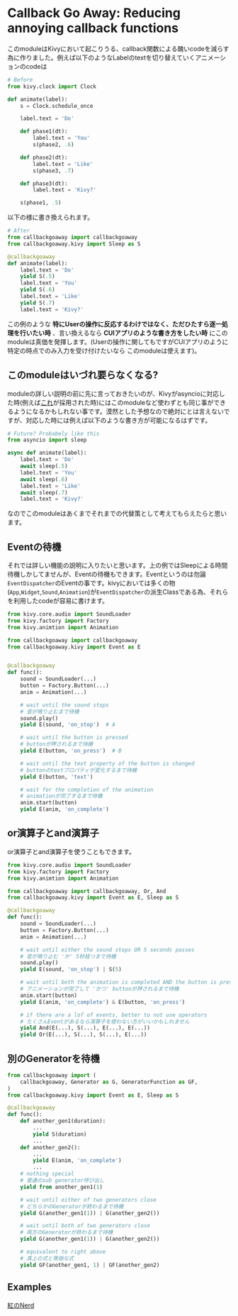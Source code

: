 # Callback Go Away: Reducing annoying callback functions

このmoduleはKivyにおいて起こりうる、callback関数による醜いcodeを減らす為に作りました。例えば以下のようなLabelのtextを切り替えていくアニメーションのcodeは

```python
# Before
from kivy.clock import Clock

def animate(label):
    s = Clock.schedule_once

    label.text = 'Do'

    def phase1(dt):
        label.text = 'You'
        s(phase2, .6)

    def phase2(dt):
        label.text = 'Like'
        s(phase3, .7)

    def phase3(dt):
        label.text = 'Kivy?'

    s(phase1, .5)
```

以下の様に書き換えられます。

```python
# After
from callbackgoaway import callbackgoaway
from callbackgoaway.kivy import Sleep as S

@callbackgoaway
def animate(label):
    label.text = 'Do'
    yield S(.5)
    label.text = 'You'
    yield S(.6)
    label.text = 'Like'
    yield S(.7)
    label.text = 'Kivy?'
```

この例のような **特にUserの操作に反応するわけではなく、ただひたすら逐一処理を行いたい時** 、言い換えるなら **CUIアプリのような書き方をしたい時** にこのmoduleは真価を発揮します。(Userの操作に関してもですがCUIアプリのように特定の時点でのみ入力を受け付けたいなら
このmoduleは使えます)。

## このmoduleはいづれ要らなくなる?

moduleの詳しい説明の前に先に言っておきたいのが、Kivyがasyncioに対応した時(例えば[これ](https://github.com/kivy/kivy/pull/5241)が採用された時)にはこのmoduleなど使わずとも同じ事ができるようになるかもしれない事です。漠然とした予想なので絶対にとは言えないですが、対応した時には例えば以下のような書き方が可能になるはずです。

```python
# Future? Probabely like this
from asyncio import sleep

async def animate(label):
    label.text = 'Do'
    await sleep(.5)
    label.text = 'You'
    await sleep(.6)
    label.text = 'Like'
    await sleep(.7)
    label.text = 'Kivy?'
```

なのでこのmoduleはあくまでそれまでの代替策として考えてもらえたらと思います。

## Eventの待機

それでは詳しい機能の説明に入りたいと思います。上の例ではSleepによる時間待機しかしてませんが、Eventの待機もできます。Eventというのは勿論`EventDispatcher`のEventの事です。kivyにおいては多くの物(`App`,`Widget`,`Sound`,`Animation`)が`EventDispatcher`の派生Classである為、それらを利用したcodeが容易に書けます。

```python
from kivy.core.audio import SoundLoader
from kivy.factory import Factory
from kivy.animtion import Animation

from callbackgoaway import callbackgoaway
from callbackgoaway.kivy import Event as E


@callbackgoaway
def func():
    sound = SoundLoader(...)
    button = Factory.Button(...)
    anim = Animation(...)

    # wait until the sound stops
    # 音が鳴り止むまで待機
    sound.play()
    yield E(sound, 'on_stop')  # A

    # wait until the button is pressed
    # buttonが押されるまで待機
    yield E(button, 'on_press')  # B

    # wait until the text property of the button is changed
    # buttonのtextプロパティが変化するまで待機
    yield E(button, 'text')

    # wait for the completion of the animation
    # animationが完了するまで待機
    anim.start(button)
    yield E(anim, 'on_complete')
```

## or演算子とand演算子

or演算子とand演算子を使うこともできます。

```python
from kivy.core.audio import SoundLoader
from kivy.factory import Factory
from kivy.animtion import Animation

from callbackgoaway import callbackgoaway, Or, And
from callbackgoaway.kivy import Event as E, Sleep as S

@callbackgoaway
def func():
    sound = SoundLoader(...)
    button = Factory.Button(...)
    anim = Animation(...)

    # wait until either the sound stops OR 5 seconds passes
    # 音が鳴り止む 'か' 5秒経つまで待機
    sound.play()
    yield E(sound, 'on_stop') | S(5)

    # wait until both the animation is completed AND the button is pressed
    # アニメーションが完了して 'かつ' buttonが押されるまで待機
    anim.start(button)
    yield E(anim, 'on_complete') & E(button, 'on_press')

    # if there are a lof of events, better to not use operators
    # たくさんEventがあるなら演算子を使わない方がいいかもしれません
    yield And(E(...), S(...), E(...), E(...))
    yield Or(E(...), S(...), S(...), E(...))
```

## 別のGeneratorを待機

```python
from callbackgoaway import (
    callbackgoaway, Generator as G, GeneratorFunction as GF,
)
from callbackgoaway.kivy import Event as E, Sleep as S

@callbackgoaway
def func():
    def another_gen1(duration):
        ...
        yield S(duration)
        ...
    def another_gen2():
        ...
        yield E(anim, 'on_complete')
        ...
    # nothing special
    # 普通のsub generator呼び出し
    yield from another_gen1(1)

    # wait until either of two generators close
    # どちらかのGeneratorが終わるまで待機
    yield G(another_gen1(1)) | G(another_gen2())

    # wait until both of two generators close
    # 両方のGeneratorが終わるまで待機
    yield G(another_gen1(1)) | G(another_gen2())

    # equivalent to right above
    # 真上の式と等価な式
    yield GF(another_gen1, 1) | GF(another_gen2)
```

## Examples

[紅のNerd](https://github.com/gottadiveintopython/kivy-animation-practice/tree/master/projects/kurenai_no_nerd)
